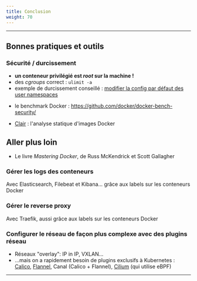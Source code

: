 ```yaml
---
title: Conclusion
weight: 70
---
```


<!-- # Docker en production -->

---

## Bonnes pratiques et outils

### Sécurité / durcissement

- **un conteneur privilégié est _root_ sur la machine !**
- des _cgroups_ correct : `ulimit -a`
- exemple de durcissement conseillé : [modifier la config par défaut des user namespaces](https://medium.com/@mccode/processes-in-containers-should-not-run-as-root-2feae3f0df3b)
  

<!-- Exemple de renforcement :
```bash
vim /etc/docker/daemon.json
adduser docker-userns -s /bin/false
service docker restart
cat /etc/subuid
cat /etc/passwd
docker run -d -it alpine sh
docker ps
htop
``` -->

- le benchmark Docker : <https://github.com/docker/docker-bench-security/>

- [Clair](https://github.com/quay/clair) : l'analyse statique d'images Docker

## Aller plus loin

- Le livre _Mastering Docker_, de Russ McKendrick et Scott Gallagher


### Gérer les logs des conteneurs

Avec Elasticsearch, Filebeat et Kibana… grâce aux labels sur les conteneurs Docker

### Gérer le reverse proxy

Avec Traefik, aussi grâce aux labels sur les conteneurs Docker

### Configurer le réseau de façon plus complexe avec des plugins réseau

-  Réseaux "overlay": IP in IP, VXLAN…
- …mais on a rapidement besoin de plugins exclusifs à Kubernetes : [Calico](https://github.com/projectcalico/calico), [Flannel](https://github.com/coreos/flannel/), Canal (Calico + Flannel), [Cilium](https://github.com/cilium/cilium) (qui utilise eBPF)

---

<!--
# Monitorer des conteneurs

Avec Portainer

--- -->
<!--
# Tests sur des conteneurs

Ansible comme source de healthcheck

--- -->

<!-- # Exemples de cas pratiques :

Présentation d'un workflow Docker, du développement à la production -->
